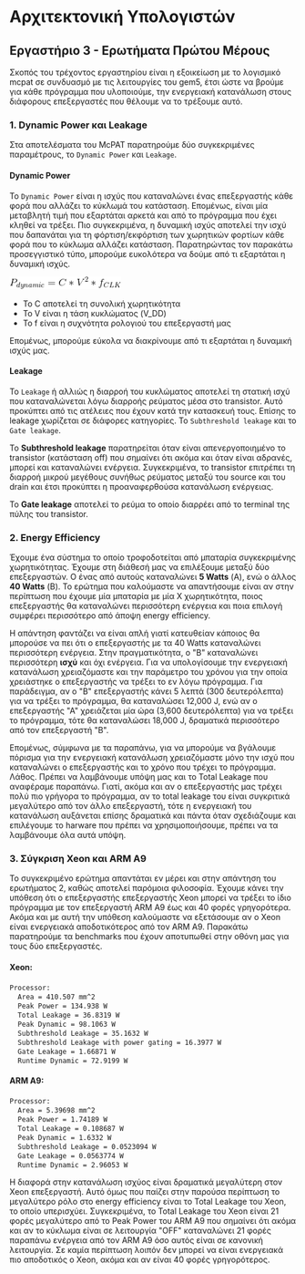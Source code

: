 # Αρχιτεκτονική Υπολογιστών

## Εργαστήριο 3 - Ερωτήματα Πρώτου Μέρους

Σκοπός του τρέχοντος εργαστηρίου είναι η εξοικείωση με το λογισμικό mcpat σε συνδυασμό με τις λειτουργίες του gem5, έτσι ώστε να βρούμε για κάθε πρόγραμμα που υλοποιούμε, την ενεργειακή κατανάλωση στους διάφορους επεξεργαστές που θέλουμε να το τρέξουμε αυτό.

### 1. Dynamic Power και Leakage

Στα αποτελέσματα του McPAT παρατηρούμε δύο συγκεκριμένες παραμέτρους, το `Dynamic Power` και `Leakage`.

#### Dynamic Power

To `Dynamic Power` είναι η ισχύς που καταναλώνει ένας επεξεργαστής κάθε φορά που αλλάζει το κύκλωμά του κατάσταση. Επομένως, είναι μία μεταβλητή τιμή που εξαρτάται αρκετά και από το πρόγραμμα που έχει κληθεί να τρέξει. Πιο συγκεκριμένα, η δυναμική ισχύς αποτελεί την ισχύ που δαπανάται για τη φόρτιση/εκφόρτιση των χωρητικών φορτίων κάθε φορά που το κύκλωμα αλλάζει κατάσταση. Παρατηρώντας τον παρακάτω προσεγγιστικό τύπο, μπορούμε ευκολότερα να δούμε από τι εξαρτάται η δυναμική ισχύς.

![](https://github.com/PoSeiDonTeaM/computer_architecture/blob/master/LAB3/media/P_dynamic_equation.png)

* Το C αποτελεί τη συνολική χωρητικότητα
* Το V είναι η τάση κυκλώματος (V_DD)
* Το f είναι η συχνότητα ρολογιού του επεξεργαστή μας

Επομένως, μπορούμε εύκολα να διακρίνουμε από τι εξαρτάται η δυναμική ισχύς μας.

#### Leakage

Το `Leakage` ή αλλιώς η διαρροή του κυκλώματος αποτελεί τη στατική ισχύ που καταναλώνεται λόγω διαρροής ρεύματος μέσα στο transistor. Αυτό προκύπτει από τις ατέλειες που έχουν κατά την κατασκευή τους. Επίσης το leakage χωρίζεται σε διάφορες κατηγορίες. Το `Subthreshold leakage` και το `Gate leakage`. 

To **Subthreshold leakage** παρατηρείται όταν είναι απενεργοποιημένο το transistor (κατάσταση off) που σημαίνει ότι ακόμα και όταν είναι αδρανές, μπορεί και καταναλώνει ενέργεια. Συγκεκριμένα, το transistor επιτρέπει τη διαρροή μικρού μεγέθους συνήθως ρεύματος μεταξύ του source και του drain και έτσι προκύπτει η προαναφερθούσα κατανάλωση ενέργειας.

Το **Gate leakage** αποτελεί το ρεύμα το οποίο διαρρέει από το terminal της πύλης του transistor.

### 2. Energy Efficiency

Έχουμε ένα σύστημα το οποίο τροφοδοτείται από μπαταρία συγκεκριμένης χωρητικότητας. Έχουμε στη διάθεσή μας να επιλέξουμε μεταξύ δύο επεξεργαστών. Ο ένας από αυτούς καταναλώνει **5 Watts** (Α), ενώ ο άλλος **40 Watts** (Β). Το ερώτημα που καλούμαστε να απαντήσουμε είναι αν στην περίπτωση που έχουμε μία μπαταρία με μία Χ χωρητικότητα, ποιος επεξεργαστής θα καταναλώνει περισσότερη ενέργεια και ποια επιλογή συμφέρει περισσότερο από άποψη energy efficiency. 

Η απάντηση φαντάζει να είναι απλή γιατί κατευθείαν κάποιος θα μπορούσε να πει ότι ο επεξεργαστής με τα 40 Watts καταναλώνει περισσότερη ενέργεια. Στην πραγματικότητα, ο "Β" καταναλώνει περισσότερη **ισχύ** και όχι ενέργεια. Για να υπολογίσουμε την ενεργειακή κατανάλωση χρειαζόμαστε και την παράμετρο του χρόνου για την οποία χρειάστηκε ο επεξεργαστής να τρέξει το εν λόγω πρόγραμμα. Για παράδειγμα, αν ο "Β" επεξεργαστής κάνει 5 λεπτά (300 δευτερόλεπτα) για να τρέξει το πρόγραμμα, θα καταναλώσει 12,000 J, ενώ αν ο επεξεργαστής "Α" χρειάζεται μία ώρα (3,600 δευτερόλεπτα) για να τρέξει το πρόγραμμα, τότε θα καταναλώσει 18,000 J, δραματικά περισσότερο από τον επεξεργαστή "Β". 

Επομένως, σύμφωνα με τα παραπάνω, για να μπορούμε να βγάλουμε πόρισμα για την ενεργειακή κατανάλωση χρειαζόμαστε μόνο την ισχύ που καταναλώνει ο επεξεργαστής και το χρόνο που τρέχει το πρόγραμμα. Λάθος. Πρέπει να λαμβάνουμε υπόψη μας και το Total Leakage που αναφέραμε παραπάνω. Γιατί, ακόμα και αν ο επεξεργαστής μας τρέχει πολύ πιο γρήγορα το πρόγραμμα, αν το total leakage του είναι συγκριτικά μεγαλύτερο από τον άλλο επεξεργαστή, τότε η ενεργειακή του κατανάλωση αυξάνεται επίσης δραματικά και πάντα όταν σχεδιάζουμε και επιλέγουμε το harware που πρέπει να χρησιμοποιήσουμε, πρέπει να τα λαμβάνουμε όλα αυτά υπόψη.

### 3. Σύγκριση Xeon και ARM A9

Το συγκεκριμένο ερώτημα απαντάται εν μέρει και στην απάντηση του ερωτήματος 2, καθώς αποτελεί παρόμοια φιλοσοφία. Έχουμε κάνει την υπόθεση ότι ο επεξεργαστής επεξεργαστής Xeon μπορεί να τρέξει το ίδιο πρόγραμμα με τον επεξεργαστή ARM A9 έως και 40 φορές γρηγορότερα. Ακόμα και με αυτή την υπόθεση καλούμαστε να εξετάσουμε αν ο Xeon είναι ενεργειακά αποδοτικότερος από τον ARM A9. Παρακάτω παρατηρούμε τα benchmarks που έχουν αποτυπωθεί στην οθόνη μας για τους δύο επεξεργαστές.

#### Xeon:

~~~
Processor:
  Area = 410.507 mm^2
  Peak Power = 134.938 W
  Total Leakage = 36.8319 W
  Peak Dynamic = 98.1063 W
  Subthreshold Leakage = 35.1632 W
  Subthreshold Leakage with power gating = 16.3977 W
  Gate Leakage = 1.66871 W
  Runtime Dynamic = 72.9199 W
~~~

#### ARM A9:

~~~
Processor:
  Area = 5.39698 mm^2
  Peak Power = 1.74189 W
  Total Leakage = 0.108687 W
  Peak Dynamic = 1.6332 W
  Subthreshold Leakage = 0.0523094 W
  Gate Leakage = 0.0563774 W
  Runtime Dynamic = 2.96053 W
~~~

Η διαφορά στην κατανάλωση ισχύος είναι δραματικά μεγαλύτερη στον Xeon επεξεργαστή. Αυτό όμως που παίζει στην παρούσα περίπτωση το μεγαλύτερο ρόλο στο energy efficiency είναι το Total Leakage του Xeon, το οποίο υπερισχύει. Συγκεκριμένα, το Total Leakage του Xeon είναι 21 φορές μεγαλύτερο από το Peak Power του ARM A9 που σημαίνει ότι ακόμα και αν το κύκλωμα είναι σε λειτουργία "OFF" καταναλώνει 21 φορές παραπάνω ενέργεια από τον ARM A9 όσο αυτός είναι σε κανονική λειτουργία. Σε καμία περίπτωση λοιπόν δεν μπορεί να είναι ενεργειακά πιο αποδοτικός ο Xeon, ακόμα και αν είναι 40 φορές γρηγορότερος.
